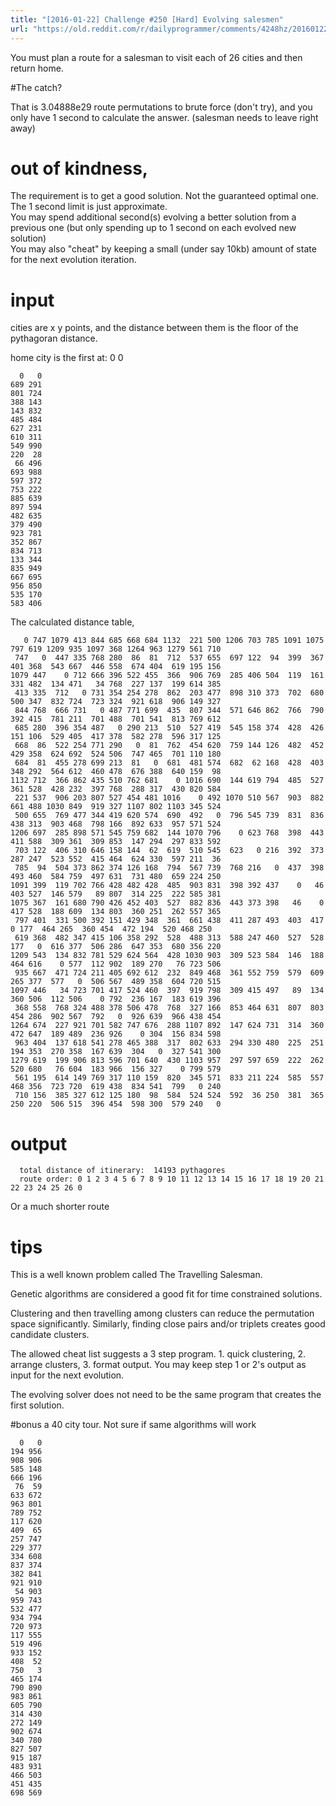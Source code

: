```yaml
---
title: "[2016-01-22] Challenge #250 [Hard] Evolving salesmen"
url: "https://old.reddit.com/r/dailyprogrammer/comments/4248hz/20160122_challenge_250_hard_evolving_salesmen/"
---
```


You must plan a route for a salesman to visit each of 26 cities and then return home.  

#The catch?

That is 3.04888e29 route permutations to brute force (don't try), and you only have 1 second to calculate the answer.  (salesman needs to leave right away)

# out of kindness,

The requirement is to get a good solution.  Not the guaranteed optimal one.  
The 1 second limit is just approximate.  
You may spend additional second(s) evolving a better solution from a previous one (but only spending up to 1 second on each evolved new solution)  
You may also "cheat" by keeping a small (under say 10kb) amount of state for the next evolution iteration.

# input
cities are x y points, and the distance between them is the floor of the pythagoran distance.

home city is the first at: 0 0

      0   0
    689 291
    801 724
    388 143
    143 832
    485 484
    627 231
    610 311
    549 990
    220  28
     66 496
    693 988
    597 372
    753 222
    885 639
    897 594
    482 635
    379 490
    923 781
    352 867
    834 713
    133 344
    835 949
    667 695
    956 850
    535 170
    583 406

The calculated distance table,

       0 747 1079 413 844 685 668 684 1132  221 500 1206 703 785 1091 1075 797 619 1209 935 1097 368 1264 963 1279 561 710
     747   0  447 335 768 280  86  81  712  537 655  697 122  94  399  367 401 368  543 667  446 558  674 404  619 195 156
    1079 447    0 712 666 396 522 455  366  906 769  285 406 504  119  161 331 482  134 471   34 768  227 137  199 614 385
     413 335  712   0 731 354 254 278  862  203 477  898 310 373  702  680 500 347  832 724  723 324  921 618  906 149 327
     844 768  666 731   0 487 771 699  435  807 344  571 646 862  766  790 392 415  781 211  701 488  701 541  813 769 612
     685 280  396 354 487   0 290 213  510  527 419  545 158 374  428  426 151 106  529 405  417 378  582 278  596 317 125
     668  86  522 254 771 290   0  81  762  454 620  759 144 126  482  452 429 358  624 692  524 506  747 465  701 110 180
     684  81  455 278 699 213  81   0  681  481 574  682  62 168  428  403 348 292  564 612  460 478  676 388  640 159  98
    1132 712  366 862 435 510 762 681    0 1016 690  144 619 794  485  527 361 528  428 232  397 768  288 317  430 820 584
     221 537  906 203 807 527 454 481 1016    0 492 1070 510 567  903  882 661 488 1030 849  919 327 1107 802 1103 345 524
     500 655  769 477 344 419 620 574  690  492   0  796 545 739  831  836 438 313  903 468  798 166  892 633  957 571 524
    1206 697  285 898 571 545 759 682  144 1070 796    0 623 768  398  443 411 588  309 361  309 853  147 294  297 833 592
     703 122  406 310 646 158 144  62  619  510 545  623   0 216  392  373 287 247  523 552  415 464  624 330  597 211  36
     785  94  504 373 862 374 126 168  794  567 739  768 216   0  437  398 493 460  584 759  497 631  731 480  659 224 250
    1091 399  119 702 766 428 482 428  485  903 831  398 392 437    0   46 403 527  146 579   89 807  314 225  222 585 381
    1075 367  161 680 790 426 452 403  527  882 836  443 373 398   46    0 417 528  188 609  134 803  360 251  262 557 365
     797 401  331 500 392 151 429 348  361  661 438  411 287 493  403  417   0 177  464 265  360 454  472 194  520 468 250
     619 368  482 347 415 106 358 292  528  488 313  588 247 460  527  528 177   0  616 377  506 286  647 353  680 356 220
    1209 543  134 832 781 529 624 564  428 1030 903  309 523 584  146  188 464 616    0 577  112 902  189 270   76 723 506
     935 667  471 724 211 405 692 612  232  849 468  361 552 759  579  609 265 377  577   0  506 567  489 358  604 720 515
    1097 446   34 723 701 417 524 460  397  919 798  309 415 497   89  134 360 506  112 506    0 792  236 167  183 619 396
     368 558  768 324 488 378 506 478  768  327 166  853 464 631  807  803 454 286  902 567  792   0  926 639  966 438 454
    1264 674  227 921 701 582 747 676  288 1107 892  147 624 731  314  360 472 647  189 489  236 926    0 304  156 834 598
     963 404  137 618 541 278 465 388  317  802 633  294 330 480  225  251 194 353  270 358  167 639  304   0  327 541 300
    1279 619  199 906 813 596 701 640  430 1103 957  297 597 659  222  262 520 680   76 604  183 966  156 327    0 799 579
     561 195  614 149 769 317 110 159  820  345 571  833 211 224  585  557 468 356  723 720  619 438  834 541  799   0 240
     710 156  385 327 612 125 180  98  584  524 524  592  36 250  381  365 250 220  506 515  396 454  598 300  579 240   0


# output
      total distance of itinerary:  14193 pythagores
      route order: 0 1 2 3 4 5 6 7 8 9 10 11 12 13 14 15 16 17 18 19 20 21 22 23 24 25 26 0

Or a much shorter route

# tips

This is a well known problem called The Travelling Salesman.

Genetic algorithms are considered a good fit for time constrained solutions.

Clustering and then travelling among clusters can reduce the permutation space significantly.  Similarly, finding close pairs and/or triplets creates good candidate clusters.

The allowed cheat list suggests a 3 step program.  1. quick clustering, 2. arrange clusters, 3. format output.  You may keep step 1 or 2's output as input for the next evolution.

The evolving solver does not need to be the same program that creates the first solution.

#bonus
a 40 city tour.  Not sure if same algorithms will work

      0   0
    194 956
    908 906
    585 148
    666 196
     76  59
    633 672
    963 801
    789 752
    117 620
    409  65
    257 747
    229 377
    334 608
    837 374
    382 841
    921 910
     54 903
    959 743
    532 477
    934 794
    720 973
    117 555
    519 496
    933 152
    408  52
    750   3
    465 174
    790 890
    983 861
    605 790
    314 430
    272 149
    902 674
    340 780
    827 507
    915 187
    483 931
    466 503
    451 435
    698 569